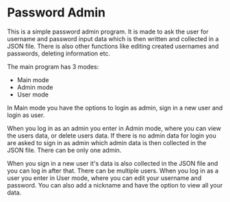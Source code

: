 # Password Admin

This is a simple password admin program.
It is made to ask the user for username and password input data which
is then written and collected in a JSON file. There is also other functions
like editing created usernames and passwords, deleting information etc.

The main program has 3 modes:
- Main mode
- Admin mode
- User mode

In Main mode you have the options to login as admin, sign in a new user and login as user.

When you log in as an admin you enter in Admin mode, where you can view the users data, or
delete users data.
If there is no admin data for login you are asked to sign in as admin which admin data is then collected
in the JSON file. There can be only one admin.

When you sign in a new user it's data is also collected in the JSON file and you can log in after that.
There can be multiple users.
When you log in as a user you enter in User mode, where you can edit your username and password.
You can also add a nickname and have the option to view all your data.